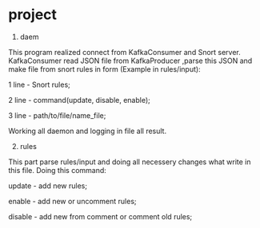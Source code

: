 # project

1) daem

This program realized connect from KafkaConsumer and Snort server. KafkaConsumer read JSON file from KafkaProducer ,parse this JSON and make file from snort rules in form (Example in rules/input):

1 line - Snort rules;

2 line - command(update, disable, enable);

3 line - path/to/file/name_file;

Working all daemon and logging in file all result. 

2) rules

This part parse rules/input and doing all necessery changes what write in this file. Doing this command: 

update - add new rules;

enable - add new or uncomment rules;

disable - add new from comment or comment old rules;


